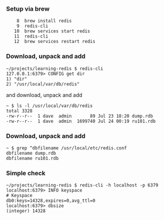 ### Setup via brew

```
    8  brew install redis
    9  redis-cli
   10  brew services start redis
   11  redis-cli
   12  brew services restart redis
```
### Download, unpack and add 

```
~/projects/learning-redis $ redis-cli
127.0.0.1:6379> CONFIG get dir
1) "dir"
2) "/usr/local/var/db/redis"
```

and download, unpack and add 

```
~ $ ls -l /usr/local/var/db/redis
total 3328
-rw-r--r--  1 dave  admin       89 Jul 23 18:20 dump.rdb
-rw-r--r--  1 dave  admin  1699740 Jul 24 00:19 ru101.rdb
```

### Download, unpack and add 


```
~ $ grep ^dbfilename /usr/local/etc/redis.conf
dbfilename dump.rdb
dbfilename ru101.rdb
```

### Simple check

```
~/projects/learning-redis $ redis-cli -h localhost -p 6379
localhost:6379> INFO keyspace
# Keyspace
db0:keys=14328,expires=0,avg_ttl=0
localhost:6379> dbsize
(integer) 14328
```
